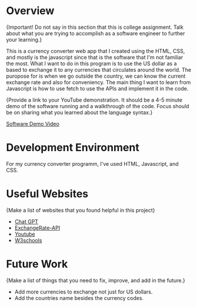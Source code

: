 # Overview

{Important! Do not say in this section that this is college assignment. Talk about what you are trying to accomplish as a software engineer to further your learning.}

This is a currency converter web app that I created using the HTML, CSS, and mostly is the javascript since that is the software that I'm not familiar the most. What I want to do in this program is to use the US dollar as a based to exchange it to any currencies that circulates around the world. The puropose for is when we go outside the country, we can know the current exchange rate and also for conveniency. The main thing I want to learn from Javascript is how to use fetch to use the APIs and implement it in the code.

{Provide a link to your YouTube demonstration. It should be a 4-5 minute demo of the software running and a walkthrough of the code. Focus should be on sharing what you learned about the language syntax.}

[Software Demo Video](https://youtu.be/izbuOE-z6OM)

# Development Environment

For my currency converter programm, I've used HTML, Javascript, and CSS.

# Useful Websites

{Make a list of websites that you found helpful in this project}

- [Chat GPT](https://chatgpt.com/)
- [ExchangeRate-API](https://www.exchangerate-api.com/)
- [Youtube](https://www.youtube.com/)
- [W3schools](https://www.w3schools.com/js/default.asp)

# Future Work

{Make a list of things that you need to fix, improve, and add in the future.}

- Add more currencies to exchange not just for US dollars.
- Add the countries name besides the currency codes.